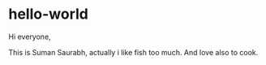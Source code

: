 # hello-world


Hi  everyone,

This is Suman Saurabh, actually i like fish too much.
And love also to cook.
